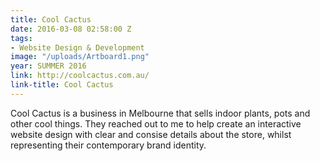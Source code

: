 ```yaml
---
title: Cool Cactus
date: 2016-03-08 02:58:00 Z
tags:
- Website Design & Development
image: "/uploads/Artboard1.png"
year: SUMMER 2016
link: http://coolcactus.com.au/
link-title: Cool Cactus
---
```


Cool Cactus is a business in Melbourne that sells indoor plants, pots and other cool things. They reached out to me to help create an interactive website design with clear and consise details about the store, whilst representing their contemporary brand identity.
